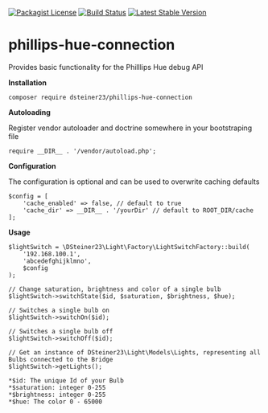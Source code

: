 [![Packagist License](https://poser.pugx.org/barryvdh/laravel-debugbar/license.png)](http://choosealicense.com/licenses/mit/)
[![Build Status](https://travis-ci.org/dsteiner23/phillips-hue-connection.svg?branch=master)](https://travis-ci.org/dsteiner23/phillips-hue-connection)
[![Latest Stable Version](https://poser.pugx.org/dsteiner23/phillips-hue-connection/v/stable)](https://packagist.org/packages/dsteiner23/phillips-hue-connection)

# phillips-hue-connection
Provides basic functionality for the Philllips Hue debug API

__Installation__

````
composer require dsteiner23/phillips-hue-connection
````

__Autoloading__

Register vendor autoloader and doctrine somewhere in your bootstraping file

````
require __DIR__ . '/vendor/autoload.php';
````

__Configuration__

The configuration is optional and can be used to overwrite caching defaults

````
$config = [
    'cache_enabled' => false, // default to true
    'cache_dir' => __DIR__ . '/yourDir' // default to ROOT_DIR/cache
];
````

__Usage__

````
$lightSwitch = \DSteiner23\Light\Factory\LightSwitchFactory::build(
    '192.168.100.1',
    'abcedefghijklmno',
    $config
);

// Change saturation, brightness and color of a single bulb
$lightSwitch->switchState($id, $saturation, $brightness, $hue);

// Switches a single bulb on
$lightSwitch->switchOn($id);

// Switches a single bulb off
$lightSwitch->switchOff($id);

// Get an instance of DSteiner23\Light\Models\Lights, representing all Bulbs connected to the Bridge
$lightSwitch->getLights();

*$id: The unique Id of your Bulb
*$saturation: integer 0-255
*$brightness: integer 0-255
*$hue: The color 0 - 65000
````
